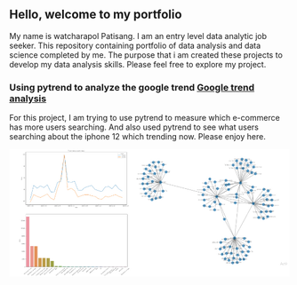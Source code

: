 ## Hello, welcome to my portfolio

My name is watcharapol Patisang. I am an entry level 
data analytic job seeker. This repository containing 
portfolio of data analysis and data science completed 
by me. The purpose that i am created these projects to 
develop my data analysis skills. Please feel free to 
explore my project.

### Using pytrend to analyze the google trend [Google trend analysis](https://github.com/Tarwp/Own_Project/blob/main/Pytrend/Pytrend.ipynb)

For this project, I am trying to use pytrend to measure which 
e-commerce has more users searching. And also used pytrend to 
see what users searching about the iphone 12 which trending now.
Please enjoy here.

![alt text](https://github.com/Tarwp/Own_Project/blob/main/Pytrend/Pytrenim.jpg)
